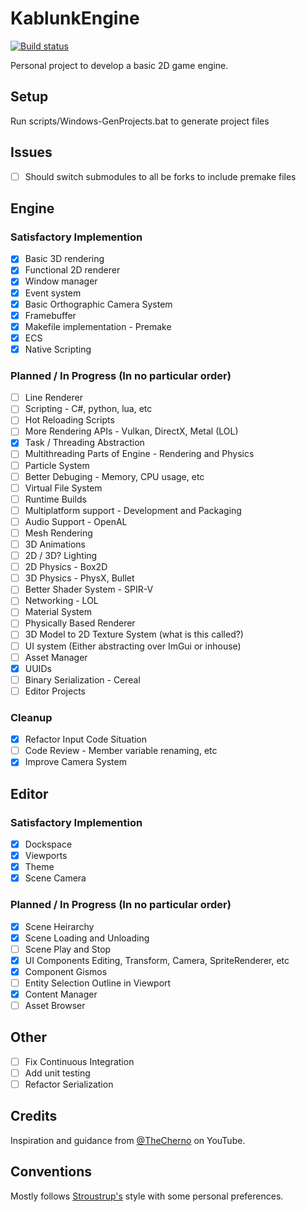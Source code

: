 # KablunkEngine 

[![Build status](https://ci.appveyor.com/api/projects/status/wmtieejd651lye65?svg=true)](https://ci.appveyor.com/project/happymonkey1/kablunkengine)

Personal project to develop a basic 2D game engine. 

## Setup

Run scripts/Windows-GenProjects.bat to generate project files

## Issues

- [ ] Should switch submodules to all be forks to include premake files

## Engine

### Satisfactory Implemention

- [x] Basic 3D rendering
- [x] Functional 2D renderer
- [x] Window manager
- [x] Event system
- [x] Basic Orthographic Camera System
- [x] Framebuffer
- [x] Makefile implementation - Premake
- [x] ECS
- [x] Native Scripting

### Planned / In Progress (In no particular order)

- [ ] Line Renderer
- [ ] Scripting -  C#, python, lua, etc
- [ ] Hot Reloading Scripts
- [ ] More Rendering APIs - Vulkan, DirectX, Metal (LOL)
- [x] Task / Threading Abstraction
- [ ] Multithreading Parts of Engine - Rendering and Physics
- [ ] Particle System
- [ ] Better Debuging - Memory, CPU usage, etc
- [ ] Virtual File System
- [ ] Runtime Builds
- [ ] Multiplatform support - Development and Packaging
- [ ] Audio Support - OpenAL
- [ ] Mesh Rendering
- [ ] 3D Animations
- [ ] 2D / 3D? Lighting
- [ ] 2D Physics - Box2D
- [ ] 3D Physics - PhysX, Bullet
- [ ] Better Shader System - SPIR-V
- [ ] Networking - LOL
- [ ] Material System
- [ ] Physically Based Renderer
- [ ] 3D Model to 2D Texture System (what is this called?)
- [ ] UI system (Either abstracting over ImGui or inhouse)
- [ ] Asset Manager
- [x] UUIDs
- [ ] Binary Serialization - Cereal
- [ ] Editor Projects

### Cleanup

- [x] Refactor Input Code Situation
- [ ] Code Review - Member variable renaming, etc
- [x] Improve Camera System

## Editor

### Satisfactory Implemention

- [x] Dockspace
- [x] Viewports
- [x] Theme
- [x] Scene Camera

### Planned / In Progress (In no particular order)

- [x] Scene Heirarchy
- [x] Scene Loading and Unloading
- [ ] Scene Play and Stop
- [x] UI Components Editing, Transform, Camera, SpriteRenderer, etc
- [x] Component Gismos
- [ ] Entity Selection Outline in Viewport
- [x] Content Manager
- [ ] Asset Browser

## Other

- [ ] Fix Continuous Integration
- [ ] Add unit testing
- [ ] Refactor Serialization

## Credits

Inspiration and guidance from [@TheCherno](https://www.youtube.com/channel/UCQ-W1KE9EYfdxhL6S4twUNw) on YouTube. 

## Conventions

Mostly follows [Stroustrup's](https://www.stroustrup.com/bs_faq2.html) style with some personal preferences.

